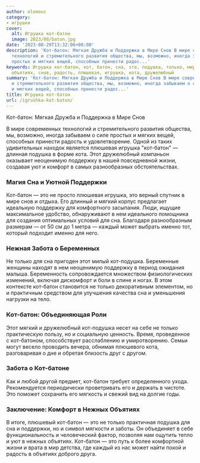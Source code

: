 ```yaml
---
author: olomouc
category:
- игрушки
cover:
  alt: Игрушка кот-батон
  image: 2023/08/baton.jpg
date: '2023-08-29T13:32:06+00:00'
description: 'Кот-батон: Мягкая Дружба и Поддержка в Мире Снов В мире современных
  технологий и стремительного развития общества, мы, возможно, иногда забываем о силе
  простых и мягких вещей, способных принести радос...'
keywords: Игрушка кот-батон, кот, батон, сна, это, подушка, только, мире, поддержку,
  объятиях, снов, радость, плюшевая, игрушка, кота, дружелюбный
summary: 'Кот-батон: Мягкая Дружба и Поддержка в Мире Снов В мире современных технологий
  и стремительного развития общества, мы, возможно, иногда забываем о силе простых
  и мягких вещей, способных принести радос...'
title: Игрушка кот-батон
url: /igrushka-kot-baton/
---
```


Кот-батон: Мягкая Дружба и Поддержка в Мире Снов

В мире современных технологий и стремительного развития общества, мы, возможно, иногда забываем о силе простых и мягких вещей, способных принести радость и удовлетворение. Одной из таких удивительных находок является плюшевая игрушка "кот-батон" — длинная подушка в форме кота. Этот дружелюбный компаньон оказывает неоценимую поддержку в нашей повседневной жизни, создавая уют и комфорт в самых разнообразных обстоятельствах.

### Магия Сна и Уютной Поддержки

Кот-батон — это не просто плюшевая игрушка, это верный спутник в мире снов и отдыха. Его длинный и мягкий корпус предлагает идеальную поддержку для комфортного засыпания. Люди, ищущие максимальное удобство, обнаруживают в нем идеального помощника для создания оптимальных условий для сна. Благодаря разнообразным размерам — от 50 см до 1 метра — каждый может выбрать именно тот, который подходит именно для него.

### Нежная Забота о Беременных

Не только для сна пригоден этот милый кот-подушка. Беременные женщины находят в нем неоценимую поддержку в период ожидания малыша. Беременность сопровождается множеством физиологических изменений, включая дискомфорт и боли в спине и ногах. В этом контексте кот-батон становится не только декоративным элементом, но и практичным средством для улучшения качества сна и уменьшения нагрузки на тело.

### Кот-батон: Объединяющая Роли

Этот мягкий и дружелюбный кот-подушка несет на себе не только практическую пользу, но и социальную ценность. Время, проведенное с кот-батоном, способствует расслаблению и умиротворению. Семьи могут весело проводить вечера, обнимая плюшевого кота, разговаривая о дне и обретая близость друг с другом.

### Забота о Кот-батоне

Как и любой другой предмет, кот-батон требует определенного ухода. Рекомендуется периодически проветривать его и держать в чистоте. Это поможет сохранить его мягкость и свежий вид на долгие годы.

### Заключение: Комфорт в Нежных Объятиях

В итоге, плюшевый кот-батон — это не только практичная подушка для сна и поддержки, но и символ мягкости и заботы. Он объединяет в себе функциональность и человеческий фактор, позволяя нам ощутить тепло и уют в нежных объятиях. Кот-батон — это путь к более комфортной жизни и врата в мир детства, где каждый из нас может найти покой и радость в объятиях доброго друга.